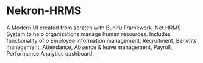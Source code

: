 # Nekron-HRMS
A Modern UI created from scratch with Bunifu Framework .Net HRMS System to help organizations manage human resources. Includes functionality of o Employee  information management, Recruitment, Benefits management, Attendance, Absence &amp;  leave management, Payroll, Performance Analytics dashboard.

